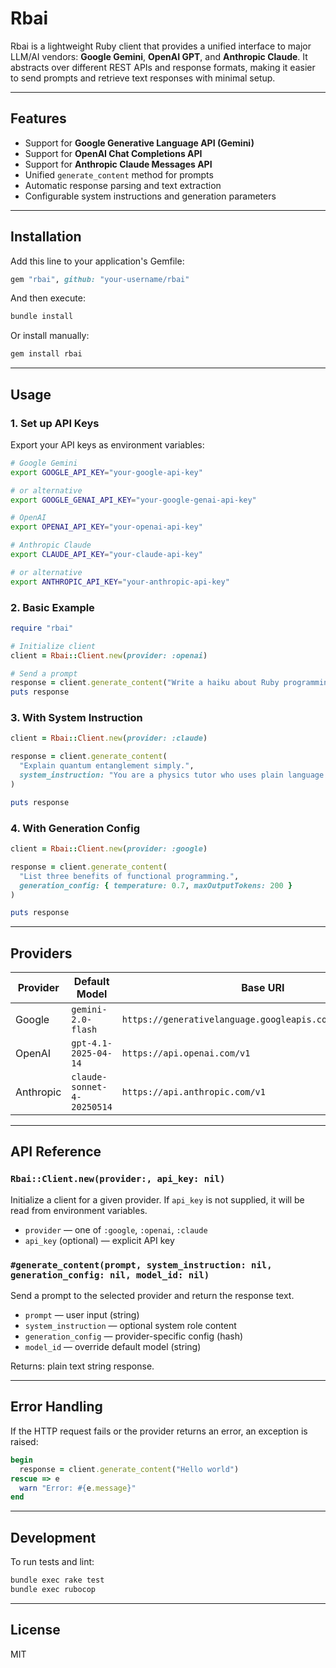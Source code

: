 # Rbai

Rbai is a lightweight Ruby client that provides a unified interface to major LLM/AI vendors: **Google Gemini**, **OpenAI GPT**, and **Anthropic Claude**.
It abstracts over different REST APIs and response formats, making it easier to send prompts and retrieve text responses with minimal setup.

---

## Features

- Support for **Google Generative Language API (Gemini)**
- Support for **OpenAI Chat Completions API**
- Support for **Anthropic Claude Messages API**
- Unified `generate_content` method for prompts
- Automatic response parsing and text extraction
- Configurable system instructions and generation parameters

---

## Installation

Add this line to your application's Gemfile:

```ruby
gem "rbai", github: "your-username/rbai"
````

And then execute:

```sh
bundle install
```

Or install manually:

```sh
gem install rbai
```

---

## Usage

### 1. Set up API Keys

Export your API keys as environment variables:

```sh
# Google Gemini
export GOOGLE_API_KEY="your-google-api-key"

# or alternative
export GOOGLE_GENAI_API_KEY="your-google-genai-api-key"

# OpenAI
export OPENAI_API_KEY="your-openai-api-key"

# Anthropic Claude
export CLAUDE_API_KEY="your-claude-api-key"

# or alternative
export ANTHROPIC_API_KEY="your-anthropic-api-key"
```

### 2. Basic Example

```ruby
require "rbai"

# Initialize client
client = Rbai::Client.new(provider: :openai)

# Send a prompt
response = client.generate_content("Write a haiku about Ruby programming.")
puts response
```

### 3. With System Instruction

```ruby
client = Rbai::Client.new(provider: :claude)

response = client.generate_content(
  "Explain quantum entanglement simply.",
  system_instruction: "You are a physics tutor who uses plain language."
)

puts response
```

### 4. With Generation Config

```ruby
client = Rbai::Client.new(provider: :google)

response = client.generate_content(
  "List three benefits of functional programming.",
  generation_config: { temperature: 0.7, maxOutputTokens: 200 }
)

puts response
```

---

## Providers

| Provider  | Default Model              | Base URI                                                  |
| --------- | -------------------------- | --------------------------------------------------------- |
| Google    | `gemini-2.0-flash`         | `https://generativelanguage.googleapis.com/v1beta/models` |
| OpenAI    | `gpt-4.1-2025-04-14`       | `https://api.openai.com/v1`                               |
| Anthropic | `claude-sonnet-4-20250514` | `https://api.anthropic.com/v1`                            |

---

## API Reference

### `Rbai::Client.new(provider:, api_key: nil)`

Initialize a client for a given provider.
If `api_key` is not supplied, it will be read from environment variables.

* `provider` — one of `:google`, `:openai`, `:claude`
* `api_key` (optional) — explicit API key

### `#generate_content(prompt, system_instruction: nil, generation_config: nil, model_id: nil)`

Send a prompt to the selected provider and return the response text.

* `prompt` — user input (string)
* `system_instruction` — optional system role content
* `generation_config` — provider-specific config (hash)
* `model_id` — override default model (string)

Returns: plain text string response.

---

## Error Handling

If the HTTP request fails or the provider returns an error, an exception is raised:

```ruby
begin
  response = client.generate_content("Hello world")
rescue => e
  warn "Error: #{e.message}"
end
```

---

## Development

To run tests and lint:

```sh
bundle exec rake test
bundle exec rubocop
```

---

## License

MIT